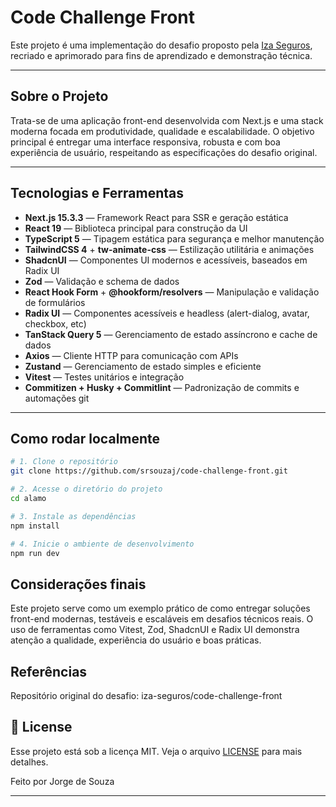 # Code Challenge Front

Este projeto é uma implementação do desafio proposto pela [Iza Seguros](https://github.com/iza-seguros/code-challenge-front), recriado e aprimorado para fins de aprendizado e demonstração técnica.

---

## Sobre o Projeto

Trata-se de uma aplicação front-end desenvolvida com Next.js e uma stack moderna focada em produtividade, qualidade e escalabilidade. O objetivo principal é entregar uma interface responsiva, robusta e com boa experiência de usuário, respeitando as especificações do desafio original.

---

## Tecnologias e Ferramentas

- **Next.js 15.3.3** — Framework React para SSR e geração estática
- **React 19** — Biblioteca principal para construção da UI
- **TypeScript 5** — Tipagem estática para segurança e melhor manutenção
- **TailwindCSS 4** + **tw-animate-css** — Estilização utilitária e animações
- **ShadcnUI** — Componentes UI modernos e acessíveis, baseados em Radix UI
- **Zod** — Validação e schema de dados
- **React Hook Form** + **@hookform/resolvers** — Manipulação e validação de formulários
- **Radix UI** — Componentes acessíveis e headless (alert-dialog, avatar, checkbox, etc)
- **TanStack Query 5** — Gerenciamento de estado assíncrono e cache de dados
- **Axios** — Cliente HTTP para comunicação com APIs
- **Zustand** — Gerenciamento de estado simples e eficiente
- **Vitest** — Testes unitários e integração
- **Commitizen + Husky + Commitlint** — Padronização de commits e automações git

---

## Como rodar localmente

```bash
# 1. Clone o repositório
git clone https://github.com/srsouzaj/code-challenge-front.git

# 2. Acesse o diretório do projeto
cd alamo

# 3. Instale as dependências
npm install

# 4. Inicie o ambiente de desenvolvimento
npm run dev
```


## Considerações finais

Este projeto serve como um exemplo prático de como entregar soluções front-end modernas, testáveis e escaláveis em desafios técnicos reais. O uso de ferramentas como Vitest, Zod, ShadcnUI e Radix UI demonstra atenção a qualidade, experiência do usuário e boas práticas.

## Referências

Repositório original do desafio: iza-seguros/code-challenge-front

## 📝 License

Esse projeto está sob a licença MIT. Veja o arquivo [LICENSE](hhttps://github.com/srsouzaj/code-challenge-front/edit/main/LICENSE) para mais detalhes.

Feito por Jorge de Souza

---
